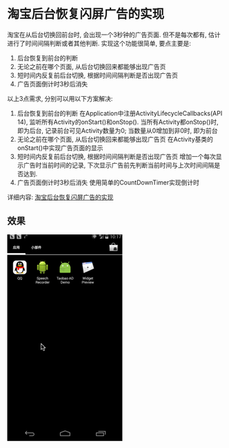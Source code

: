 # 淘宝后台恢复闪屏广告的实现

淘宝在从后台切换回前台时, 会出现一个3秒钟的广告页面. 但不是每次都有, 估计进行了时间间隔判断或者其他判断. 实现这个功能很简单, 要点主要是:

1. 后台恢复到前台的判断
2. 无论之前在哪个页面, 从后台切换回来都能够出现广告页
3. 短时间内反复前后台切换, 根据时间间隔判断是否出现广告页
4. 广告页面倒计时3秒后消失

以上3点需求, 分别可以用以下方案解决:

1. 后台恢复到前台的判断
在Application中注册ActivityLifecycleCallbacks(API 14), 监听所有Activity的onStart()和onStop(). 当所有Activity都onStop()时, 即为后台, 记录前台可见Activity数量为0; 当数量从0增加到非0时, 即为前台
2. 无论之前在哪个页面, 从后台切换回来都能够出现广告页
在Activity基类的onStart()中实现广告页面的显示
3. 短时间内反复前后台切换, 根据时间间隔判断是否出现广告页
增加一个每次显示广告时当前时间的记录, 下次显示广告前先判断当前时间与上次时间间隔是否达到. 
4. 广告页面倒计时3秒后消失
使用简单的CountDownTimer实现倒计时

详细内容: [淘宝后台恢复闪屏广告的实现](http://blog.fantasymaker.cn/2016/10/12/android-taobao-ad-screen/)


## 效果

![Gif](./taobao-ad.gif)